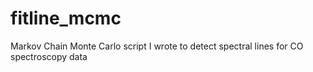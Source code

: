 # fitline_mcmc
Markov Chain Monte Carlo script I wrote to detect spectral lines for CO spectroscopy data
